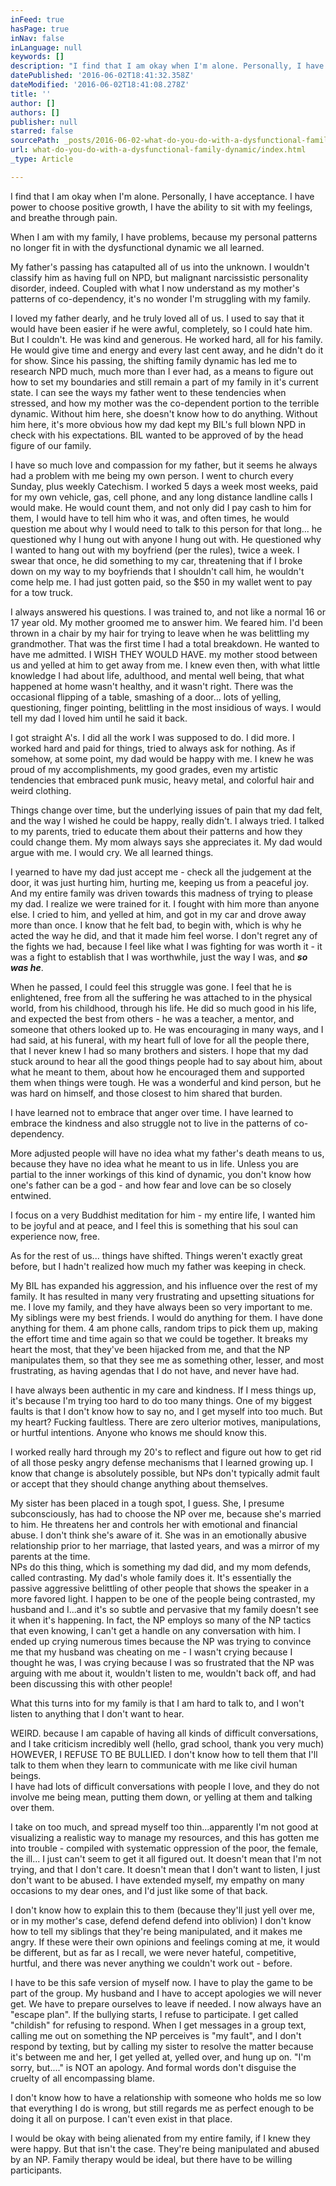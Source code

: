```yaml
---
inFeed: true
hasPage: true
inNav: false
inLanguage: null
keywords: []
description: "I find that I am okay when I'm alone. Personally, I have acceptance. I have power to choose positive growth, I have the ability to sit with my feelings, and breathe through pain. "
datePublished: '2016-06-02T18:41:32.358Z'
dateModified: '2016-06-02T18:41:08.278Z'
title: ''
author: []
authors: []
publisher: null
starred: false
sourcePath: _posts/2016-06-02-what-do-you-do-with-a-dysfunctional-family-dynamic.md
url: what-do-you-do-with-a-dysfunctional-family-dynamic/index.html
_type: Article

---
```

I find that I am okay when I'm alone. Personally, I have acceptance. I have power to choose positive growth, I have the ability to sit with my feelings, and breathe through pain. 

When I am with my family, I have problems, because my personal patterns no longer fit in with the dysfunctional dynamic we all learned. 

My father's passing has catapulted all of us into the unknown. I wouldn't classify him as having full on NPD, but malignant narcissistic personality disorder, indeed. Coupled with what I now understand as my mother's patterns of co-dependency, it's no wonder I'm struggling with my family.

I loved my father dearly, and he truly loved all of us. I used to say that it would have been easier if he were awful, completely, so I could hate him. But I couldn't. He was kind and generous. He worked hard, all for his family. He would give time and energy and every last cent away, and he didn't do it for show. Since his passing, the shifting family dynamic has led me to research NPD much, much more than I ever had, as a means to figure out how to set my boundaries and still remain a part of my family in it's current state. I can see the ways my father went to these tendencies when stressed, and how my mother was the co-dependent portion to the terrible dynamic. Without him here, she doesn't know how to do anything. Without him here, it's more obvious how my dad kept my BIL's full blown NPD in check with his expectations. BIL wanted to be approved of by the head figure of our family. 

I have so much love and compassion for my father, but it seems he always had a problem with me being my own person. I went to church every Sunday, plus weekly Catechism. I worked 5 days a week most weeks, paid for my own vehicle, gas, cell phone, and any long distance landline calls I would make. He would count them, and not only did I pay cash to him for them, I would have to tell him who it was, and often times, he would question me about why I would need to talk to this person for that long... he questioned why I hung out with anyone I hung out with. He questioned why I wanted to hang out with my boyfriend (per the rules), twice a week. I swear that once, he did something to my car, threatening that if I broke down on my way to my boyfriends that I shouldn't call him, he wouldn't come help me. I had just gotten paid, so the $50 in my wallet went to pay for a tow truck. 

I always answered his questions. I was trained to, and not like a normal 16 or 17 year old. My mother groomed me to answer him. We feared him. I'd been thrown in a chair by my hair for trying to leave when he was belittling my grandmother. That was the first time I had a total breakdown. He wanted to have me admitted. I WISH THEY WOULD HAVE. my mother stood between us and yelled at him to get away from me. I knew even then, with what little knowledge I had about life, adulthood, and mental well being, that what happened at home wasn't healthy, and it wasn't right. There was the occasional flipping of a table, smashing of a door... lots of yelling, questioning, finger pointing, belittling in the most insidious of ways. I would tell my dad I loved him until he said it back. 

I got straight A's. I did all the work I was supposed to do. I did more. I worked hard and paid for things, tried to always ask for nothing. As if somehow, at some point, my dad would be happy with me. I knew he was proud of my accomplishments, my good grades, even my artistic tendencies that embraced punk music, heavy metal, and colorful hair and weird clothing. 

Things change over time, but the underlying issues of pain that my dad felt, and the way I wished he could be happy, really didn't. I always tried. I talked to my parents, tried to educate them about their patterns and how they could change them. My mom always says she appreciates it. My dad would argue with me. I would cry. We all learned things. 

I yearned to have my dad just accept me - check all the judgement at the door, it was just hurting him, hurting me, keeping us from a peaceful joy. And my entire family was driven towards this madness of trying to please my dad. I realize we were trained for it. I fought with him more than anyone else. I cried to him, and yelled at him, and got in my car and drove away more than once. I know that he felt bad, to begin with, which is why he acted the way he did, and that it made him feel worse. I don't regret any of the fights we had, because I feel like what I was fighting for was worth it - it was a fight to establish that I was worthwhile, just the way I was, and _**so was he**_. 

When he passed, I could feel this struggle was gone. I feel that he is enlightened, free from all the suffering he was attached to in the physical world, from his childhood, through his life. He did so much good in his life, and expected the best from others - he was a teacher, a mentor, and someone that others looked up to. He was encouraging in many ways, and I had said, at his funeral, with my heart full of love for all the people there, that I never knew I had so many brothers and sisters. I hope that my dad stuck around to hear all the good things people had to say about him, about what he meant to them, about how he encouraged them and supported them when things were tough. He was a wonderful and kind person, but he was hard on himself, and those closest to him shared that burden. 

I have learned not to embrace that anger over time. I have learned to embrace the kindness and also struggle not to live in the patterns of co-dependency. 

More adjusted people will have no idea what my father's death means to us, because they have no idea what he meant to us in life. Unless you are partial to the inner workings of this kind of dynamic, you don't know how one's father can be a god - and how fear and love can be so closely entwined.

I focus on a very Buddhist meditation for him - my entire life, I wanted him to be joyful and at peace, and I feel this is something that his soul can experience now, free. 

As for the rest of us... things have shifted. Things weren't exactly great before, but I hadn't realized how much my father was keeping in check. 

My BIL has expanded his aggression, and his influence over the rest of my family. It has resulted in many very frustrating and upsetting situations for me. I love my family, and they have always been so very important to me. My siblings were my best friends. I would do anything for them. I have done anything for them. 4 am phone calls, random trips to pick them up, making the effort time and time again so that we could be together. It breaks my heart the most, that they've been hijacked from me, and that the NP manipulates them, so that they see me as something other, lesser, and most frustrating, as having agendas that I do not have, and never have had. 

I have always been authentic in my care and kindness. If I mess things up, it's because I'm trying too hard to do too many things. One of my biggest faults is that I don't know how to say no, and I get myself into too much. But my heart? Fucking faultless. There are zero ulterior motives, manipulations, or hurtful intentions. Anyone who knows me should know this. 

I worked really hard through my 20's to reflect and figure out how to get rid of all those pesky angry defense mechanisms that I learned growing up. I know that change is absolutely possible, but NPs don't typically admit fault or accept that they should change anything about themselves. 

My sister has been placed in a tough spot, I guess. She, I presume subconsciously, has had to choose the NP over me, because she's married to him. He threatens her and controls her with emotional and financial abuse. I don't think she's aware of it. She was in an emotionally abusive relationship prior to her marriage, that lasted years, and was a mirror of my parents at the time.   
NPs do this thing, which is something my dad did, and my mom defends, called contrasting. My dad's whole family does it. It's essentially the passive aggressive belittling of other people that shows the speaker in a more favored light. I happen to be one of the people being contrasted, my husband and I...and it's so subtle and pervasive that my family doesn't see it when it's happening. In fact, the NP employs so many of the NP tactics that even knowing, I can't get a handle on any conversation with him. I ended up crying numerous times because the NP was trying to convince me that my husband was cheating on me - I wasn't crying because I thought he was, I was crying because I was so frustrated that the NP was arguing with me about it, wouldn't listen to me, wouldn't back off, and had been discussing this with other people! 

What this turns into for my family is that I am hard to talk to, and I won't listen to anything that I don't want to hear. 

WEIRD. because I am capable of having all kinds of difficult conversations, and I take criticism incredibly well (hello, grad school, thank you very much) HOWEVER, I REFUSE TO BE BULLIED. I don't know how to tell them that I'll talk to them when they learn to communicate with me like civil human beings.   
I have had lots of difficult conversations with people I love, and they do not involve me being mean, putting them down, or yelling at them and talking over them. 

I take on too much, and spread myself too thin...apparently I'm not good at visualizing a realistic way to manage my resources, and this has gotten me into trouble - compiled with systematic oppression of the poor, the female, the ill... I just can't seem to get it all figured out. It doesn't mean that I'm not trying, and that I don't care. It doesn't mean that I don't want to listen, I just don't want to be abused. I have extended myself, my empathy on many occasions to my dear ones, and I'd just like some of that back. 

I don't know how to explain this to them (because they'll just yell over me, or in my mother's case, defend defend defend into oblivion) I don't know how to tell my siblings that they're being manipulated, and it makes me angry. If these were their own opinions and feelings coming at me, it would be different, but as far as I recall, we were never hateful, competitive, hurtful, and there was never anything we couldn't work out - before. 

I have to be this safe version of myself now. I have to play the game to be part of the group. My husband and I have to accept apologies we will never get. We have to prepare ourselves to leave if needed. I now always have an "escape plan". If the bullying starts, I refuse to participate. I get called "childish" for refusing to respond. When I get messages in a group text, calling me out on something the NP perceives is "my fault", and I don't respond by texting, but by calling my sister to resolve the matter because it's between me and her, I get yelled at, yelled over, and hung up on. "I'm sorry, but...." is NOT an apology. And formal words don't disguise the cruelty of all encompassing blame. 

I don't know how to have a relationship with someone who holds me so low that everything I do is wrong, but still regards me as perfect enough to be doing it all on purpose. I can't even exist in that place. 

I would be okay with being alienated from my entire family, if I knew they were happy. But that isn't the case. They're being manipulated and abused by an NP. Family therapy would be ideal, but there have to be willing participants.
